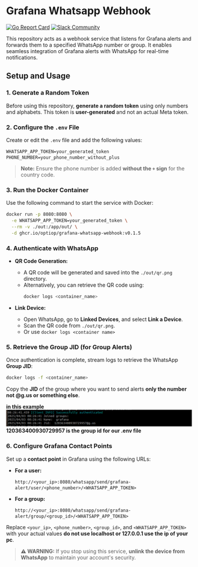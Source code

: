 # Grafana Whatsapp Webhook

[![Go Report Card](https://goreportcard.com/badge/github.com/optiop/grafana-whatsapp-webhook)](https://goreportcard.com/report/github.com/optiop/grafana-whatsapp-webhook)
[![Slack Community](https://badgen.net/badge/icon/slack?icon=slack&label)](https://join.slack.com/t/optioporg/shared_invite/zt-33axtzuao-Kd5NzaVm2GOhozBHOTj_Yg)

This repository acts as a webhook service that listens for Grafana alerts and forwards them to a specified WhatsApp number or group. It enables seamless integration of Grafana alerts with WhatsApp for real-time notifications.

## Setup and Usage

### 1. Generate a Random Token
Before using this repository, **generate a random token** using only numbers and alphabets. This token is **user-generated** and not an actual Meta token.

### 2. Configure the `.env` File
Create or edit the `.env` file and add the following values:
```
WHATSAPP_APP_TOKEN=your_generated_token
PHONE_NUMBER=your_phone_number_without_plus
```
> **Note:** Ensure the phone number is added **without the `+` sign** for the country code.

### 3. Run the Docker Container
Use the following command to start the service with Docker:
```bash
docker run -p 8080:8080 \
  -e WHATSAPP_APP_TOKEN=your_generated_token \
  --rm -v ./out:/app/out/ \
  -d ghcr.io/optiop/grafana-whatsapp-webhook:v0.1.5
```

### 4. Authenticate with WhatsApp
- **QR Code Generation:**
  - A QR code will be generated and saved into the `./out/qr.png` directory.
  - Alternatively, you can retrieve the QR code using:
    ```bash
    docker logs <container_name>
    ```

- **Link Device:**
  - Open WhatsApp, go to **Linked Devices**, and select **Link a Device**.
  - Scan the QR code from `./out/qr.png`.
  - Or use `docker logs <container name>`

### 5. Retrieve the Group JID (for Group Alerts)
Once authentication is complete, stream logs to retrieve the WhatsApp **Group JID**:
```bash
docker logs -f <container_name>
```
Copy the **JID** of the group where you want to send alerts 
**only the number not @g.us or something else**.

**in this example ![Scan QR Code](images/jid.png) 120363400930729957 is the group id for our .env file**
### 6. Configure Grafana Contact Points
Set up a **contact point** in Grafana using the following URLs:

- **For a user:**
  ```
  http://<your_ip>:8080/whatsapp/send/grafana-alert/user/<phone_number>/<WHATSAPP_APP_TOKEN>
  ```

- **For a group:**
  ```
  http://<your_ip>:8080/whatsapp/send/grafana-alert/group/<group_id>/<WHATSAPP_APP_TOKEN>
  ```
Replace `<your_ip>`, `<phone_number>`, `<group_id>`, and `<WHATSAPP_APP_TOKEN>` with your actual values **do not use localhost or 127.0.0.1 use the ip of your pc**.

> **⚠️ WARNING:** If you stop using this service, **unlink the device from WhatsApp** to maintain your account's security.


